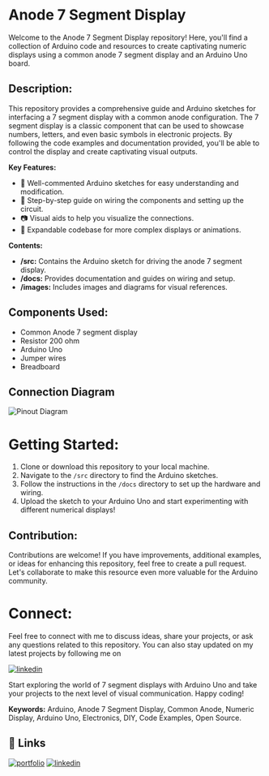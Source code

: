 
# Anode 7 Segment Display

Welcome to the Anode 7 Segment Display repository! Here, you'll find a collection of Arduino code and resources to create captivating numeric displays using a common anode 7 segment display and an Arduino Uno board.

## Description:
This repository provides a comprehensive guide and Arduino sketches for interfacing a 7 segment display with a common anode configuration. The 7 segment display is a classic component that can be used to showcase numbers, letters, and even basic symbols in electronic projects. By following the code examples and documentation provided, you'll be able to control the display and create captivating visual outputs.

**Key Features:**
- 🌟 Well-commented Arduino sketches for easy understanding and modification.
- 📖 Step-by-step guide on wiring the components and setting up the circuit.
- 📷 Visual aids to help you visualize the connections.
- 🚀 Expandable codebase for more complex displays or animations.

**Contents:**
- **/src:** Contains the Arduino sketch for driving the anode 7 segment display.
- **/docs:** Provides documentation and guides on wiring and setup.
- **/images:** Includes images and diagrams for visual references.

## Components Used:
- Common Anode 7 segment display
- Resistor 200 ohm
- Arduino Uno
- Jumper wires
- Breadboard

## Connection Diagram
![Pinout Diagram](https://github.com/techyalok/Anode-7-Segment-Display/assets/73772700/4ef58ed1-6290-4980-9ad4-ef598fffad5b)


# Getting Started:
1. Clone or download this repository to your local machine.
2. Navigate to the `/src` directory to find the Arduino sketches.
3. Follow the instructions in the `/docs` directory to set up the hardware and wiring.
4. Upload the sketch to your Arduino Uno and start experimenting with different numerical displays!

## Contribution:
Contributions are welcome! If you have improvements, additional examples, or ideas for enhancing this repository, feel free to create a pull request. Let's collaborate to make this resource even more valuable for the Arduino community.

# Connect:
Feel free to connect with me to discuss ideas, share your projects, or ask any questions related to this repository. You can also stay updated on my latest projects by following me on
                                  
[![linkedin](https://img.shields.io/badge/linkedin-0A66C2?style=for-the-badge&logo=linkedin&logoColor=white)](https://www.linkedin.com/in/alok705)

Start exploring the world of 7 segment displays with Arduino Uno and take your projects to the next level of visual communication. Happy coding!

**Keywords:** Arduino, Anode 7 Segment Display, Common Anode, Numeric Display, Arduino Uno, Electronics, DIY, Code Examples, Open Source.

## 🔗 Links
[![portfolio](https://img.shields.io/badge/my_portfolio-000?style=for-the-badge&logo=ko-fi&logoColor=white)](https://techyalok.com)            [![linkedin](https://img.shields.io/badge/linkedin-0A66C2?style=for-the-badge&logo=linkedin&logoColor=white)](https://www.linkedin.com/in/alok705)
